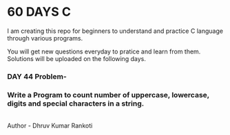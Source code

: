 # 60 DAYS C
I am creating this repo for beginners to understand and practice C language through various programs.

You will get new questions everyday to pratice and learn from them.
Solutions will be uploaded on the following days.

<h3>DAY 44 Problem-</h3>
<h3>Write a Program to count number of uppercase, lowercase, digits and special characters in a string.</h3>

<br>
Author - Dhruv Kumar Rankoti